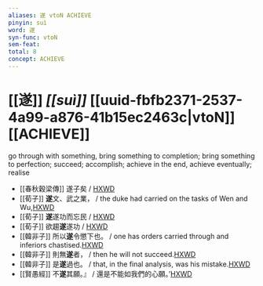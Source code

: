 ```yaml
---
aliases: 遂 vtoN ACHIEVE
pinyin: suì
word: 遂
syn-func: vtoN
sem-feat: 
total: 8
concept: ACHIEVE 
---
```

# [[遂]] *[[suì]]*  [[uuid-fbfb2371-2537-4a99-a876-41b15ec2463c|vtoN]] [[ACHIEVE]]
go through with something, bring something to completion; bring something to perfection; succeed; accomplish; achieve in the end, achieve eventually; realise
 - [[春秋穀梁傳]] 遂子矣 / [HXWD](https://hxwd.org/textview.html?location=KR1e0008_tls_012-106a.5)
 - [[荀子]] **遂**文、武之業，
                     / the duke had carried on the tasks of Wen and Wu,[HXWD](https://hxwd.org/textview.html?location=KR3a0002_tls_008-2a.18)
 - [[荀子]] **遂**遂功而忘民 / [HXWD](https://hxwd.org/textview.html?location=KR3a0002_tls_010-12a.24)
 - [[荀子]] 欲趨**遂**遂功 / [HXWD](https://hxwd.org/textview.html?location=KR3a0002_tls_010-13a.16)
 - [[韓非子]] 所以**遂**令懲下也。 / one has orders carried through and inferiors chastised.[HXWD](https://hxwd.org/textview.html?location=KR3c0005_tls_006-34a.10)
 - [[韓非子]] 則無**遂**者， / then he will not succeed.[HXWD](https://hxwd.org/textview.html?location=KR3c0005_tls_023-69a.8)
 - [[韓非子]] 是**遂**過也。 / that, in the final analysis, was his mistake.[HXWD](https://hxwd.org/textview.html?location=KR3c0005_tls_037-43a.12)
 - [[賢愚經]] 不**遂**其願。』 / 還是不能如我們的心願。’[HXWD](https://hxwd.org/textview.html?location=KR6b0059_T_005-0385a.47)